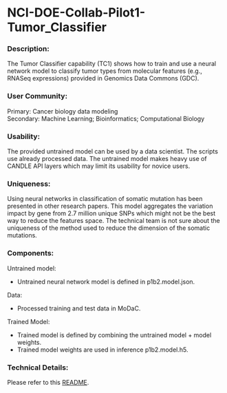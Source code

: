 # NCI-DOE-Collab-Pilot1-Tumor_Classifier

### Description:
The Tumor Classifier capability (TC1) shows how to train and use a neural network model to classify tumor types from molecular features 
(e.g., RNASeq expressions) provided in Genomics Data Commons (GDC).

### User Community:	
Primary: Cancer biology data modeling<br />
Secondary: Machine Learning; Bioinformatics; Computational Biology

### Usability:	
The provided untrained model can be used by a data scientist. The scripts use already processed data. The untrained model makes heavy use of CANDLE API layers which may limit its usability for novice users.

### Uniqueness:	
Using neural networks in classification of somatic mutation has been presented in other research papers. This model aggregates the variation impact by gene from 2.7 million unique SNPs which might not be the best way to reduce the features space. The technical team is not sure about the uniqueness of the method used to reduce the dimension of the somatic mutations.

### Components:	

Untrained model: 
* Untrained neural network model is defined in p1b2.model.json.

Data:
* Processed training and test data in MoDaC.

Trained Model:
* Trained model is defined by combining the untrained model + model weights.
* Trained model weights are used in inference p1b2.model.h5.

### Technical Details:
Please refer to this [README](./Pilot1/TC1/README.md).
